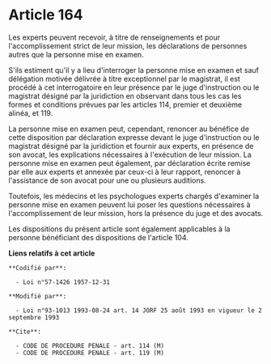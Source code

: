 # Article 164

Les experts peuvent recevoir, à titre de renseignements et pour l'accomplissement strict de leur mission, les déclarations de
personnes autres que la personne mise en examen.

S'ils estiment qu'il y a lieu d'interroger la personne mise en examen et sauf délégation motivée délivrée à titre
exceptionnel par le magistrat, il est procédé à cet interrogatoire en leur présence par le juge d'instruction ou le magistrat
désigné par la juridiction en observant dans tous les cas les formes et conditions prévues par les articles 114, premier et
deuxième alinéa, et 119.

La personne mise en examen peut, cependant, renoncer au bénéfice de cette disposition par déclaration expresse devant le juge
d'instruction ou le magistrat désigné par la juridiction et fournir aux experts, en présence de son avocat, les explications
nécessaires à l'exécution de leur mission. La personne mise en examen peut également, par déclaration écrite remise par elle
aux experts et annexée par ceux-ci à leur rapport, renoncer à l'assistance de son avocat pour une ou plusieurs auditions.

Toutefois, les médecins et les psychologues experts chargés d'examiner la personne mise en examen peuvent lui poser les
questions nécessaires à l'accomplissement de leur mission, hors la présence du juge et des avocats.

Les dispositions du présent article sont également applicables à la personne bénéficiant des dispositions de l'article 104.

**Liens relatifs à cet article**

	**Codifié par**:

	  - Loi n°57-1426 1957-12-31

	**Modifié par**:

	  - Loi n°93-1013 1993-08-24 art. 14 JORF 25 août 1993 en vigueur le 2 septembre 1993

	**Cite**:

	  - CODE DE PROCEDURE PENALE - art. 114 (M)
	  - CODE DE PROCEDURE PENALE - art. 119 (M)
